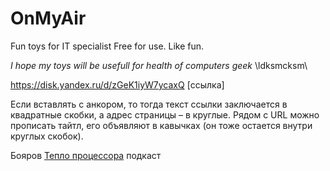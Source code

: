 # OnMyAir
Fun toys for IT specialist
Free for use. Like fun.

*I hope my toys will be usefull for health of computers geek*
\ldksmcksm\

https://disk.yandex.ru/d/zGeK1iyW7ycaxQ
 [ссылка]

Если вставлять с анкором, то тогда текст ссылки заключается в квадратные скобки, а адрес страницы – в круглые. Рядом с URL можно прописать тайтл, его объявляют в кавычках (он тоже остается внутри круглых скобок).

Бояров [Тепло процессора](https://disk.yandex.ru/d/zGeK1iyW7ycaxQ) подкаст


